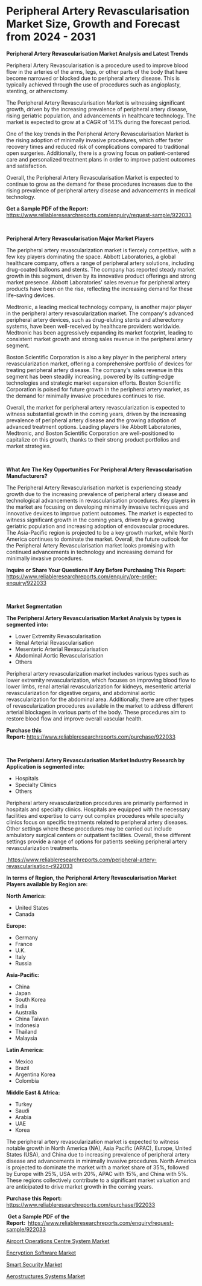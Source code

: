 <p><h1>Peripheral Artery Revascularisation Market Size, Growth and Forecast from 2024 - 2031</h1></p><p><strong>Peripheral Artery Revascularisation Market Analysis and Latest Trends</strong></p>
<p><p>Peripheral Artery Revascularisation is a procedure used to improve blood flow in the arteries of the arms, legs, or other parts of the body that have become narrowed or blocked due to peripheral artery disease. This is typically achieved through the use of procedures such as angioplasty, stenting, or atherectomy.</p><p>The Peripheral Artery Revascularisation Market is witnessing significant growth, driven by the increasing prevalence of peripheral artery disease, rising geriatric population, and advancements in healthcare technology. The market is expected to grow at a CAGR of 14.1% during the forecast period.</p><p>One of the key trends in the Peripheral Artery Revascularisation Market is the rising adoption of minimally invasive procedures, which offer faster recovery times and reduced risk of complications compared to traditional open surgeries. Additionally, there is a growing focus on patient-centered care and personalized treatment plans in order to improve patient outcomes and satisfaction.</p><p>Overall, the Peripheral Artery Revascularisation Market is expected to continue to grow as the demand for these procedures increases due to the rising prevalence of peripheral artery disease and advancements in medical technology.</p></p>
<p><strong>Get a Sample PDF of the Report:&nbsp;</strong> <a href="https://www.reliableresearchreports.com/enquiry/request-sample/922033">https://www.reliableresearchreports.com/enquiry/request-sample/922033</a></p>
<p>&nbsp;</p>
<p><strong>Peripheral Artery Revascularisation Major Market Players</strong></p>
<p><p>The peripheral artery revascularization market is fiercely competitive, with a few key players dominating the space. Abbott Laboratories, a global healthcare company, offers a range of peripheral artery solutions, including drug-coated balloons and stents. The company has reported steady market growth in this segment, driven by its innovative product offerings and strong market presence. Abbott Laboratories' sales revenue for peripheral artery products have been on the rise, reflecting the increasing demand for these life-saving devices.</p><p>Medtronic, a leading medical technology company, is another major player in the peripheral artery revascularization market. The company's advanced peripheral artery devices, such as drug-eluting stents and atherectomy systems, have been well-received by healthcare providers worldwide. Medtronic has been aggressively expanding its market footprint, leading to consistent market growth and strong sales revenue in the peripheral artery segment.</p><p>Boston Scientific Corporation is also a key player in the peripheral artery revascularization market, offering a comprehensive portfolio of devices for treating peripheral artery disease. The company's sales revenue in this segment has been steadily increasing, powered by its cutting-edge technologies and strategic market expansion efforts. Boston Scientific Corporation is poised for future growth in the peripheral artery market, as the demand for minimally invasive procedures continues to rise.</p><p>Overall, the market for peripheral artery revascularization is expected to witness substantial growth in the coming years, driven by the increasing prevalence of peripheral artery disease and the growing adoption of advanced treatment options. Leading players like Abbott Laboratories, Medtronic, and Boston Scientific Corporation are well-positioned to capitalize on this growth, thanks to their strong product portfolios and market strategies.</p></p>
<p>&nbsp;</p>
<p><strong>What Are The Key Opportunities For Peripheral Artery Revascularisation Manufacturers?</strong></p>
<p><p>The Peripheral Artery Revascularisation market is experiencing steady growth due to the increasing prevalence of peripheral artery disease and technological advancements in revascularisation procedures. Key players in the market are focusing on developing minimally invasive techniques and innovative devices to improve patient outcomes. The market is expected to witness significant growth in the coming years, driven by a growing geriatric population and increasing adoption of endovascular procedures. The Asia-Pacific region is projected to be a key growth market, while North America continues to dominate the market. Overall, the future outlook for the Peripheral Artery Revascularisation market looks promising with continued advancements in technology and increasing demand for minimally invasive procedures.</p></p>
<p><strong>Inquire or Share Your Questions If Any Before Purchasing This Report:</strong> <a href="https://www.reliableresearchreports.com/enquiry/pre-order-enquiry/922033">https://www.reliableresearchreports.com/enquiry/pre-order-enquiry/922033</a></p>
<p>&nbsp;</p>
<p><strong>Market Segmentation</strong></p>
<p><strong>The Peripheral Artery Revascularisation Market Analysis by types is segmented into:</strong></p>
<p><ul><li>Lower Extremity Revascularisation</li><li>Renal Arterial Revascularisation</li><li>Mesenteric Arterial Revascularisation</li><li>Abdominal Aortic Revascularisation</li><li>Others</li></ul></p>
<p><p>Peripheral artery revascularization market includes various types such as lower extremity revascularization, which focuses on improving blood flow to lower limbs, renal arterial revascularization for kidneys, mesenteric arterial revascularization for digestive organs, and abdominal aortic revascularization for the abdominal area. Additionally, there are other types of revascularization procedures available in the market to address different arterial blockages in various parts of the body. These procedures aim to restore blood flow and improve overall vascular health.</p></p>
<p><strong>Purchase this Report:&nbsp;</strong><a href="https://www.reliableresearchreports.com/purchase/922033">https://www.reliableresearchreports.com/purchase/922033</a></p>
<p>&nbsp;</p>
<p><strong>The Peripheral Artery Revascularisation Market Industry Research by Application is segmented into:</strong></p>
<p><ul><li>Hospitals</li><li>Specialty Clinics</li><li>Others</li></ul></p>
<p><p>Peripheral artery revascularization procedures are primarily performed in hospitals and specialty clinics. Hospitals are equipped with the necessary facilities and expertise to carry out complex procedures while specialty clinics focus on specific treatments related to peripheral artery diseases. Other settings where these procedures may be carried out include ambulatory surgical centers or outpatient facilities. Overall, these different settings provide a range of options for patients seeking peripheral artery revascularization treatments.</p></p>
<p><a href="https://www.reliableresearchreports.com/peripheral-artery-revascularisation-r922033">&nbsp;https://www.reliableresearchreports.com/peripheral-artery-revascularisation-r922033</a></p>
<p><strong>In terms of Region, the Peripheral Artery Revascularisation Market Players available by Region are:</strong></p>
<p>
    <p> <strong> North America: </strong>
        <ul>
            <li>United States</li>
            <li>Canada</li>
        </ul>
        </p> 
    <p> <strong> Europe: </strong>
        <ul>
            <li>Germany</li>
            <li>France</li>
            <li>U.K.</li>
            <li>Italy</li>
            <li>Russia</li>
        </ul>
        </p> 
    <p> <strong> Asia-Pacific: </strong>
        <ul>
            <li>China</li>
            <li>Japan</li>
            <li>South Korea</li>
            <li>India</li>
            <li>Australia</li>
            <li>China Taiwan</li>
            <li>Indonesia</li>
            <li>Thailand</li>
            <li>Malaysia</li>
        </ul>
        </p> 
    <p> <strong> Latin America: </strong>
        <ul>
            <li>Mexico</li>
            <li>Brazil</li>
            <li>Argentina Korea</li>
            <li>Colombia</li>
        </ul>
        </p> 
    <p> <strong> Middle East & Africa: </strong>
        <ul>
            <li>Turkey</li>
            <li>Saudi</li>
            <li>Arabia</li>
            <li>UAE</li>
            <li>Korea</li>
        </ul>
    </p>
    </p>
<p><p>The peripheral artery revascularization market is expected to witness notable growth in North America (NA), Asia Pacific (APAC), Europe, United States (USA), and China due to increasing prevalence of peripheral artery disease and advancements in minimally invasive procedures. North America is projected to dominate the market with a market share of 35%, followed by Europe with 25%, USA with 20%, APAC with 15%, and China with 5%. These regions collectively contribute to a significant market valuation and are anticipated to drive market growth in the coming years.</p></p>
<p><strong>Purchase this Report: </strong><a href="https://www.reliableresearchreports.com/purchase/922033">https://www.reliableresearchreports.com/purchase/922033</a></p>
<p>&nbsp;<strong>Get a Sample PDF of the Report:&nbsp;&nbsp;</strong><a href="https://www.reliableresearchreports.com/enquiry/request-sample/922033">https://www.reliableresearchreports.com/enquiry/request-sample/922033</a></p>
<p><strong></strong></p>
<p><p><a href="https://www.linkedin.com/pulse/airport-operations-centre-system-market-size-cagr-trends-2024-2030-jnrlc">Airport Operations Centre System Market</a></p><p><a href="https://github.com/tamvrosiya/Market-Research-Report-List-4/blob/main/encryption-software-market.md">Encryption Software Market</a></p><p><a href="https://github.com/changoleonlaverguenzanoexiste/Market-Research-Report-List-3/blob/main/smart-security-market.md">Smart Security Market</a></p><p><a href="https://www.linkedin.com/pulse/aerostructures-systems-market-research-report-its-history-forecast-oocic">Aerostructures Systems Market</a></p></p>